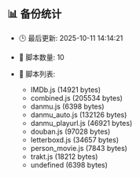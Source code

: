 ## 📊 备份统计

- 🕒 最后更新: 2025-10-11 14:14:21
- 📁 脚本数量: 10
- 📄 脚本列表:

  - IMDb.js (14921 bytes)
  - combined.js (205534 bytes)
  - danmu.js (6398 bytes)
  - danmu_auto.js (132126 bytes)
  - danmu_playurl.js (46921 bytes)
  - douban.js (97028 bytes)
  - letterboxd.js (34657 bytes)
  - person_movie.js (7843 bytes)
  - trakt.js (18212 bytes)
  - undefined (6398 bytes)
